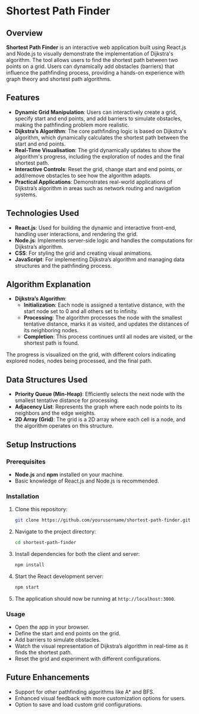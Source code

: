 # Shortest Path Finder

## Overview

**Shortest Path Finder** is an interactive web application built using React.js and Node.js to visually demonstrate the implementation of Dijkstra's algorithm. The tool allows users to find the shortest path between two points on a grid. Users can dynamically add obstacles (barriers) that influence the pathfinding process, providing a hands-on experience with graph theory and shortest path algorithms.

## Features

- **Dynamic Grid Manipulation**: Users can interactively create a grid, specify start and end points, and add barriers to simulate obstacles, making the pathfinding problem more realistic.
- **Dijkstra’s Algorithm**: The core pathfinding logic is based on Dijkstra's algorithm, which dynamically calculates the shortest path between the start and end points.
- **Real-Time Visualisation**: The grid dynamically updates to show the algorithm's progress, including the exploration of nodes and the final shortest path.
- **Interactive Controls**: Reset the grid, change start and end points, or add/remove obstacles to see how the algorithm adapts.
- **Practical Applications**: Demonstrates real-world applications of Dijkstra’s algorithm in areas such as network routing and navigation systems.

## Technologies Used

- **React.js**: Used for building the dynamic and interactive front-end, handling user interactions, and rendering the grid.
- **Node.js**: Implements server-side logic and handles the computations for Dijkstra’s algorithm.
- **CSS**: For styling the grid and creating visual animations.
- **JavaScript**: For implementing Dijkstra’s algorithm and managing data structures and the pathfinding process.

## Algorithm Explanation

- **Dijkstra’s Algorithm**: 
  - **Initialization**: Each node is assigned a tentative distance, with the start node set to 0 and all others set to infinity.
  - **Processing**: The algorithm processes the node with the smallest tentative distance, marks it as visited, and updates the distances of its neighboring nodes.
  - **Completion**: This process continues until all nodes are visited, or the shortest path is found.
  
The progress is visualized on the grid, with different colors indicating explored nodes, nodes being processed, and the final path.

## Data Structures Used

- **Priority Queue (Min-Heap)**: Efficiently selects the next node with the smallest tentative distance for processing.
- **Adjacency List**: Represents the graph where each node points to its neighbors and the edge weights.
- **2D Array (Grid)**: The grid is a 2D array where each cell is a node, and the algorithm operates on this structure.

## Setup Instructions

### Prerequisites
- **Node.js** and **npm** installed on your machine.
- Basic knowledge of React.js and Node.js is recommended.

### Installation

1. Clone this repository:
    ```bash
    git clone https://github.com/yourusername/shortest-path-finder.git
    ```

2. Navigate to the project directory:
    ```bash
    cd shortest-path-finder
    ```

3. Install dependencies for both the client and server:
    ```bash
    npm install
    ```

4. Start the React development server:
    ```bash
    npm start
    ```

5. The application should now be running at `http://localhost:3000`.

### Usage

- Open the app in your browser.
- Define the start and end points on the grid.
- Add barriers to simulate obstacles.
- Watch the visual representation of Dijkstra’s algorithm in real-time as it finds the shortest path.
- Reset the grid and experiment with different configurations.

## Future Enhancements

- Support for other pathfinding algorithms like A* and BFS.
- Enhanced visual feedback with more customization options for users.
- Option to save and load custom grid configurations.

